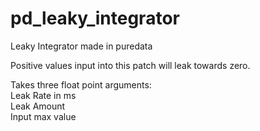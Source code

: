 # pd_leaky_integrator
Leaky Integrator made in puredata

Positive values input into this patch will leak towards zero.

Takes three float point arguments: <br>
Leak Rate in ms <br>
Leak Amount <br>
Input max value <br>
